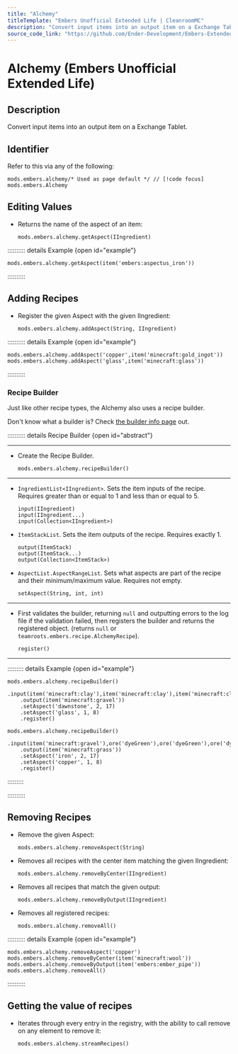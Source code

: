 ```yaml
---
title: "Alchemy"
titleTemplate: "Embers Unofficial Extended Life | CleanroomMC"
description: "Convert input items into an output item on a Exchange Tablet."
source_code_link: "https://github.com/Ender-Development/Embers-Extended-Life/blob/master/src/main/java/teamroots/embers/compat/groovyscript/Alchemy.java"
---
```


# Alchemy (Embers Unofficial Extended Life)

## Description

Convert input items into an output item on a Exchange Tablet.

## Identifier

Refer to this via any of the following:

```groovy:no-line-numbers {1}
mods.embers.alchemy/* Used as page default */ // [!code focus]
mods.embers.Alchemy
```


## Editing Values

- Returns the name of the aspect of an item:

    ```groovy:no-line-numbers
    mods.embers.alchemy.getAspect(IIngredient)
    ```

:::::::::: details Example {open id="example"}
```groovy:no-line-numbers
mods.embers.alchemy.getAspect(item('embers:aspectus_iron'))
```

::::::::::

## Adding Recipes

- Register the given Aspect with the given IIngredient:

    ```groovy:no-line-numbers
    mods.embers.alchemy.addAspect(String, IIngredient)
    ```

:::::::::: details Example {open id="example"}
```groovy:no-line-numbers
mods.embers.alchemy.addAspect('copper',item('minecraft:gold_ingot'))
mods.embers.alchemy.addAspect('glass',item('minecraft:glass'))
```

::::::::::

### Recipe Builder

Just like other recipe types, the Alchemy also uses a recipe builder.

Don't know what a builder is? Check [the builder info page](../../getting_started/builder.md) out.

:::::::::: details Recipe Builder {open id="abstract"}

---

- Create the Recipe Builder.

    ```groovy:no-line-numbers
    mods.embers.alchemy.recipeBuilder()
    ```

---

- `IngredientList<IIngredient>`. Sets the item inputs of the recipe. Requires greater than or equal to 1 and less than or equal to 5.

    ```groovy:no-line-numbers
    input(IIngredient)
    input(IIngredient...)
    input(Collection<IIngredient>)
    ```

- `ItemStackList`. Sets the item outputs of the recipe. Requires exactly 1.

    ```groovy:no-line-numbers
    output(ItemStack)
    output(ItemStack...)
    output(Collection<ItemStack>)
    ```

- `AspectList.AspectRangeList`. Sets what aspects are part of the recipe and their minimum/maximum value. Requires not empty.

    ```groovy:no-line-numbers
    setAspect(String, int, int)
    ```

---

- First validates the builder, returning `null` and outputting errors to the log file if the validation failed, then registers the builder and returns the registered object. (returns `null` or `teamroots.embers.recipe.AlchemyRecipe`).

    ```groovy:no-line-numbers
    register()
    ```

---

::::::::: details Example {open id="example"}
```groovy:no-line-numbers
mods.embers.alchemy.recipeBuilder()
    .input(item('minecraft:clay'),item('minecraft:clay'),item('minecraft:clay'),item('minecraft:clay'))
    .output(item('minecraft:gravel'))
    .setAspect('dawnstone', 2, 17)
    .setAspect('glass', 1, 8)
    .register()

mods.embers.alchemy.recipeBuilder()
    .input(item('minecraft:gravel'),ore('dyeGreen'),ore('dyeGreen'),ore('dyeGreen'),item('minecraft:rotten_flesh'))
    .output(item('minecraft:grass'))
    .setAspect('iron', 2, 17)
    .setAspect('copper', 1, 8)
    .register()
```

:::::::::

::::::::::

## Removing Recipes

- Remove the given Aspect:

    ```groovy:no-line-numbers
    mods.embers.alchemy.removeAspect(String)
    ```

- Removes all recipes with the center item matching the given IIngredient:

    ```groovy:no-line-numbers
    mods.embers.alchemy.removeByCenter(IIngredient)
    ```

- Removes all recipes that match the given output:

    ```groovy:no-line-numbers
    mods.embers.alchemy.removeByOutput(IIngredient)
    ```

- Removes all registered recipes:

    ```groovy:no-line-numbers
    mods.embers.alchemy.removeAll()
    ```

:::::::::: details Example {open id="example"}
```groovy:no-line-numbers
mods.embers.alchemy.removeAspect('copper')
mods.embers.alchemy.removeByCenter(item('minecraft:wool'))
mods.embers.alchemy.removeByOutput(item('embers:ember_pipe'))
mods.embers.alchemy.removeAll()
```

::::::::::

## Getting the value of recipes

- Iterates through every entry in the registry, with the ability to call remove on any element to remove it:

    ```groovy:no-line-numbers
    mods.embers.alchemy.streamRecipes()
    ```
